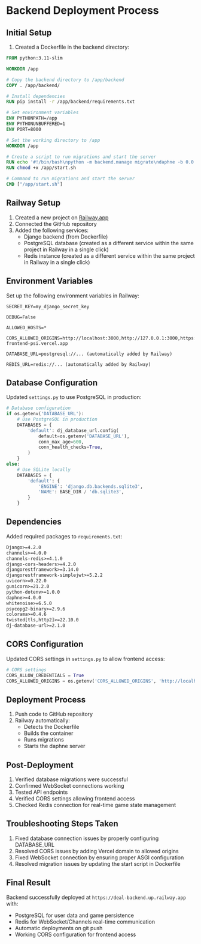 # Backend Deployment Process

## Initial Setup

1. Created a Dockerfile in the backend directory:

```dockerfile
FROM python:3.11-slim

WORKDIR /app

# Copy the backend directory to /app/backend
COPY . /app/backend/

# Install dependencies
RUN pip install -r /app/backend/requirements.txt

# Set environment variables
ENV PYTHONPATH=/app
ENV PYTHONUNBUFFERED=1
ENV PORT=8000

# Set the working directory to /app
WORKDIR /app

# Create a script to run migrations and start the server
RUN echo '#!/bin/bash\npython -m backend.manage migrate\ndaphne -b 0.0.0.0 -p 8000 backend.backend.asgi:application' > /app/start.sh
RUN chmod +x /app/start.sh

# Command to run migrations and start the server
CMD ["/app/start.sh"]
```

## Railway Setup

1. Created a new project on [Railway.app](https://railway.app)
2. Connected the GitHub repository
3. Added the following services:
   - Django backend (from Dockerfile)
   - PostgreSQL database (created as a different service within the same project in Railway in a single click)
   - Redis instance (created as a different service within the same project in Railway in a single click)

## Environment Variables

Set up the following environment variables in Railway:

```env
SECRET_KEY=my_django_secret_key

DEBUG=False

ALLOWED_HOSTS=*

CORS_ALLOWED_ORIGINS=http://localhost:3000,http://127.0.0.1:3000,https://deal-frontend-psi.vercel.app

DATABASE_URL=postgresql://... (automatically added by Railway)

REDIS_URL=redis://... (automatically added by Railway)
```

## Database Configuration

Updated `settings.py` to use PostgreSQL in production:

```python
# Database configuration
if os.getenv('DATABASE_URL'):
    # Use PostgreSQL in production
    DATABASES = {
        'default': dj_database_url.config(
            default=os.getenv('DATABASE_URL'),
            conn_max_age=600,
            conn_health_checks=True,
        )
    }
else:
    # Use SQLite locally
    DATABASES = {
        'default': {
            'ENGINE': 'django.db.backends.sqlite3',
            'NAME': BASE_DIR / 'db.sqlite3',
        }
    }
```

## Dependencies

Added required packages to `requirements.txt`:

```txt
Django>=4.2.0
channels>=4.0.0
channels-redis>=4.1.0
django-cors-headers>=4.2.0
djangorestframework>=3.14.0
djangorestframework-simplejwt>=5.2.2
uvicorn>=0.22.0
gunicorn>=21.2.0
python-dotenv>=1.0.0
daphne>=4.0.0
whitenoise>=6.5.0
psycopg2-binary>=2.9.6
colorama>=0.4.6
twisted[tls,http2]>=22.10.0
dj-database-url>=2.1.0
```

## CORS Configuration

Updated CORS settings in `settings.py` to allow frontend access:

```python
# CORS settings
CORS_ALLOW_CREDENTIALS = True
CORS_ALLOWED_ORIGINS = os.getenv('CORS_ALLOWED_ORIGINS', 'http://localhost:3000,http://127.0.0.1:3000').split(',')
```

## Deployment Process

1. Push code to GitHub repository
2. Railway automatically:
   - Detects the Dockerfile
   - Builds the container
   - Runs migrations
   - Starts the daphne server

## Post-Deployment

1. Verified database migrations were successful
2. Confirmed WebSocket connections working
3. Tested API endpoints
4. Verified CORS settings allowing frontend access
5. Checked Redis connection for real-time game state management

## Troubleshooting Steps Taken

1. Fixed database connection issues by properly configuring DATABASE_URL
2. Resolved CORS issues by adding Vercel domain to allowed origins
3. Fixed WebSocket connection by ensuring proper ASGI configuration
4. Resolved migration issues by updating the start script in Dockerfile

## Final Result

Backend successfully deployed at `https://deal-backend.up.railway.app` with:

- PostgreSQL for user data and game persistence
- Redis for WebSocket/Channels real-time communication
- Automatic deployments on git push
- Working CORS configuration for frontend access
